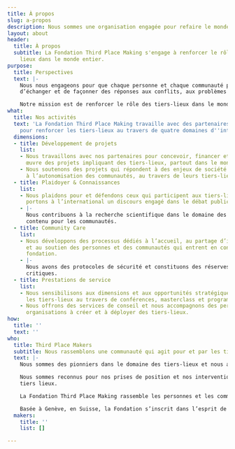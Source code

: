 ```yaml
---
title: À propos
slug: a-propos
description: Nous sommes une organisation engagée pour refaire le monde en tiers-lieu
layout: about
header:
  title: À propos
  subtitle: La Fondation Third Place Making s'engage à renforcer le rôle des tiers
    lieux dans le monde entier.
purpose:
  title: Perspectives
  text: |-
    Nous nous engageons pour que chaque personne et chaque communauté partout dans le monde puisse accéder, créer ou préserver un tiers-lieu afin de se réunir,
    d’échanger et de façonner des réponses aux conflits, aux problèmes et aux enjeux de société.

    Notre mission est de renforcer le rôle des tiers-lieux dans le monde en reconnaissant, en défendant et en soutenant les personnes, les organisations, les connaissances et les outils qui constituent les tiers lieux et leurs communautés.
what:
  title: Nos activités
  text: 'La Fondation Third Place Making travaille avec des partenaires du monde entier
    pour renforcer les tiers-lieux au travers de quatre domaines d''intervention :'
  dimensions:
  - title: Développement de projets
    list:
    - Nous travaillons avec nos partenaires pour concevoir, financer et mettre en
      œuvre des projets impliquant des tiers-lieux, partout dans le monde.
    - Nous soutenons des projets qui répondent à des enjeux de société en contribuant
      à l’autonomisation des communautés, au travers de leurs tiers-lieux.
  - title: Plaidoyer & Connaissances
    list:
    - Nous plaidons pour et défendons ceux qui participent aux tiers-lieux et nous
      portons à l’international un discours engagé dans le débat public.
    - |-
      Nous contribuons à la recherche scientifique dans le domaine des tiers-lieux et créons et diffusons du
      contenu pour les communautés.
  - title: Community Care
    list:
    - Nous développons des processus dédiés à l’accueil, au partage d’information
      et au soutien des personnes et des communautés qui entrent en contact avec la
      fondation.
    - |-
      Nous avons des protocoles de sécurité et constituons des réserves financières pour assurer la sécurité de notre communauté lorsque nous travaillons sur des situations
      critiques.
  - title: Prestations de service
    list:
    - Nous sensibilisons aux dimensions et aux opportunités stratégiques qu’offrent
      les tiers-lieux au travers de conférences, masterclass et programme de formation.
    - Nous offrons des services de conseil et nous accompagnons des personnes et des
      organisations à créer et à déployer des tiers-lieux.
how:
  title: ''
  text: ''
who:
  title: Third Place Makers
  subtitle: Nous rassemblons une communauté qui agit pour et par les tiers-lieux
  text: |-
    Nous sommes des pionniers dans le domaine des tiers-lieux et nous avons contribué à de nombreux tiers-lieux emblématiques et à des réseaux structurants. Nous avons mené des recherches de référence sur les capacités, le fonctionnement et l’impact des tiers-lieux dans le monde.

    Nous sommes reconnus pour nos prises de position et nos interventions publiques pour la défense des
    tiers lieux.

    La Fondation Third Place Making rassemble les personnes et les communautés qui agissent pour les droits fondamentaux liés aux tiers-lieux dans le monde entier.

    Basée à Genève, en Suisse, la Fondation s’inscrit dans l’esprit de la Genève Internationale, pour construire un monde plus sûr, plus prospère et plus juste.
  makers:
    title: ''
    list: []

---
```

